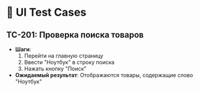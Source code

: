 
# 📝 UI Test Cases

## TC-201: Проверка поиска товаров
- **Шаги**:
  1. Перейти на главную страницу
  2. Ввести "Ноутбук" в строку поиска
  3. Нажать кнопку "Поиск"
- **Ожидаемый результат**: Отображаются товары, содержащие слово "Ноутбук"
